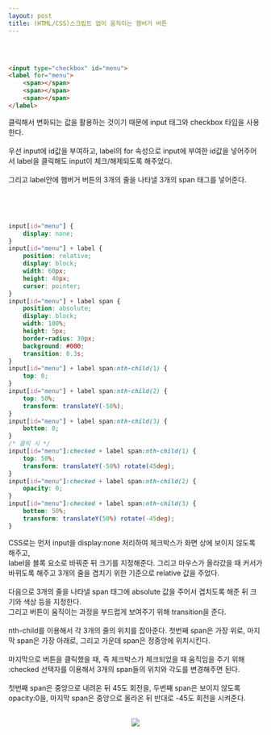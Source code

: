 ```yaml
---
layout: post
title: (HTML/CSS)스크립트 없이 움직이는 햄버거 버튼
---
```


<br>

``` html

<input type="checkbox" id="menu">
<label for="menu">
    <span></span>
    <span></span>
    <span></span>
</label>

```

클릭해서 변화되는 값을 활용하는 것이기 때문에 input 태그와 checkbox 타입을 사용한다.  
<br>
우선 input에 id값을 부여하고, label의 for 속성으로 input에 부여한 id값을 넣어주어서 label을 클릭해도 input이 체크/해제되도록 해주었다.  
<br>
그리고 label안에 햄버거 버튼의 3개의 줄을 나타낼 3개의 span 태그를 넣어준다.

<br>
<br>

``` css

input[id="menu"] {
    display: none;
}
input[id="menu"] + label {
    position: relative;
    display: block;
    width: 60px;
    height: 40px;
    cursor: pointer;
}
input[id="menu"] + label span {
    position: absolute;
    display: block;
    width: 100%;
    height: 5px;
    border-radius: 30px;
    background: #000;
    transition: 0.3s;
}
input[id="menu"] + label span:nth-child(1) {
    top: 0;
}
input[id="menu"] + label span:nth-child(2) {
    top: 50%;
    transform: translateY(-50%);
}
input[id="menu"] + label span:nth-child(3) {
    bottom: 0;
}
/* 클릭 시 */
input[id="menu"]:checked + label span:nth-child(1) {
    top: 50%;
    transform: translateY(-50%) rotate(45deg);
}
input[id="menu"]:checked + label span:nth-child(2) {
    opacity: 0;
}
input[id="menu"]:checked + label span:nth-child(3) {
    bottom: 50%;
    transform: translateY(50%) rotate(-45deg);
}

```

CSS로는 먼저 input을 display:none 처리하여 체크박스가 화면 상에 보이지 않도록 해주고,  
label을 블록 요소로 바꿔준 뒤 크기를 지정해준다. 그리고 마우스가 올라갔을 때 커서가 바뀌도록 해주고 3개의 줄을 겹치기 위한 기준으로 relative 값을 주었다.  
<br>
다음으로 3개의 줄을 나타낼 span 태그에 absolute 값을 주어서 겹치도록 해준 뒤 크기와 색상 등을 지정한다.  
그리고 버튼이 움직이는 과정을 부드럽게 보여주기 위해 transition을 준다.  
<br>
nth-child를 이용해서 각 3개의 줄의 위치를 잡아준다. 첫번째 span은 가장 위로, 마지막 span은 가장 아래로, 그리고 가운데 span은 정중앙에 위치시킨다.  
<br>
마지막으로 버튼을 클릭했을 때, 즉 체크박스가 체크되었을 때 움직임을 주기 위해 :checked 선택자를 이용해서 3개의 span들의 위치와 각도를 변경해주면 된다.  
<br>
첫번째 span은 중앙으로 내려온 뒤 45도 회전을, 두번째 span은 보이지 않도록 opacity:0을, 마지막 span은 중앙으로 올라온 뒤 반대로 -45도 회전을 시켜준다.






<br>
<center><img src="https://hyeyeong1011.github.io/img/hamb.gif"></center>
<br>






<br>
